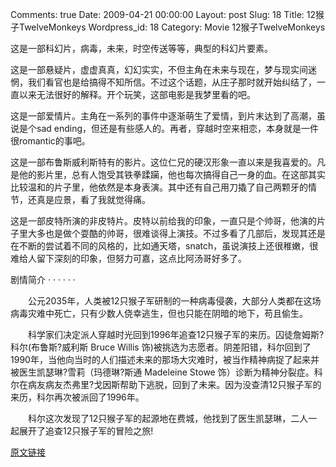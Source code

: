 Comments: true
Date: 2009-04-21 00:00:00
Layout: post
Slug: 18
Title: 12猴子TwelveMonkeys
Wordpress_id: 18
Category: Movie
12猴子TwelveMonkeys

  


这是一部科幻片，病毒，未来，时空传送等等，典型的科幻片要素。




这是一部悬疑片，虚虚真真，幻幻实实，不但主角在未来与现在，梦与现实间迷惘，我们看官也是给搞得不知所信。不过这个话题，从庄子那时就开始纠结了，一直以来无法很好的解释。开个玩笑，这部电影是我梦里看的吧。




这是一部爱情片。主角在一系列的事件中逐渐萌生了爱情，到片末达到了高潮，虽说是个sad ending，但还是有些感人的。再者，穿越时空来相恋，本身就是一件很romantic的事吧。




这是一部布鲁斯威利斯特有的影片。这位仁兄的硬汉形象一直以来是我喜爱的。凡是他的影片里，总有人饱受其铁拳蹂躏，他也每次搞得自己一身的血。在这部其实比较温和的片子里，他依然是本身表演。其中还有自己用刀撬了自己两颗牙的情节，还真是应景，看了我就觉得痛。




这是一部皮特所演的非皮特片。皮特以前给我的印象，一直只是个帅哥，他演的片子里大多也是做个耍酷的帅哥，很难谈得上演技。不过多看了几部后，发现其还是在不断的尝试着不同的风格的，比如通天塔，snatch，虽说演技上还很稚嫩，很难给人留下深刻的印象，但努力可嘉，这点比阿汤哥好多了。







剧情简介  · · · · · ·




　　公元2035年，人类被12只猴子军研制的一种病毒侵袭，大部分人类都在这场病毒灾难中死亡，只有少数人侥幸逃生，但也只能在阴暗的地下，苟且偷生。




　　科学家们决定派人穿越时光回到1996年追查12只猴子军的来历。囚徒詹姆斯?科尔(布鲁斯?威利斯 Bruce Willis 饰)被挑选为志愿者。阴差阳错，科尔回到了1990年，当他向当时的人们描述未来的那场大灾难时，被当作精神病捉了起来并被医生凯瑟琳?雪莉（玛德琳?斯通 Madeleine Stowe 饰）诊断为精神分裂症。科尔在病友病友杰弗里?戈因斯帮助下逃脱，回到了未来。因为没查清12只猴子军的来历，科尔再次被派回了1996年。




　　科尔这次发现了12只猴子军的起源地在费城，他找到了医生凯瑟琳，二人一起展开了追查12只猴子军的冒险之旅!




[原文链接](http://lw02nju.blog.163.com/blog/static/11160279200932110938557/)
